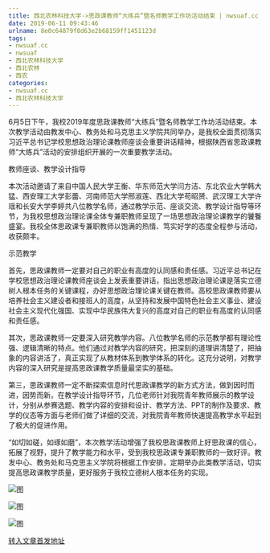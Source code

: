 ```yaml
---
title: 西北农林科技大学->思政课教师“大练兵”暨名师教学工作坊活动结束 | nwsuaf.cc
date: 2019-06-11 09:43:46
urlname: 8e0c64879f8d63e2b68159ff1451123d
tags: 
- nwsuaf.cc
- nwsuaf
- 西北农林科技大学
- 西北农林
- 西农
categories:
- nwsuaf.cc
- 西北农林科技大学
---
```



6月5日下午，我校2019年度思政课教师“大练兵”暨名师教学工作坊活动结束。本次教学活动由教发中心、教务处和马克思主义学院共同举办，是我校全面贯彻落实习近平总书记学校思想政治理论课教师座谈会重要讲话精神，根据陕西省思政课教师“大练兵”活动的安排组织开展的一次重要教学活动。

教师座谈、教学设计指导

本次活动邀请了来自中国人民大学王衡、华东师范大学闫方洁、东北农业大学韩大猛、西安理工大学彭蕾、河南师范大学邢淑莲、西北大学苟昭赟、武汉理工大学许瑶和长安大学李婷共八位教学名师，通过教学示范、座谈交流、教学设计指导等环节，为我校思想政治理论课全体专兼职教师呈现了一场思想政治理论课教学的饕餮盛宴。我校全体思政课专兼职教师以饱满的热情、笃实好学的态度全程参与活动，收获颇丰。

示范教学

首先，思政课教师一定要对自己的职业有高度的认同感和责任感。习近平总书记在学校思想政治理论课教师座谈会上发表重要讲话，指出思想政治理论课是落实立德树人根本任务的关键课程，办好思想政治理论课关键在教师。高校思政课教师要从培养社会主义建设者和接班人的高度，从坚持和发展中国特色社会主义事业、建设社会主义现代化强国、实现中华民族伟大复兴的高度对自己的职业有高度的认同感和责任感。

其次，思政课教师一定要深入研究教学内容。八位教学名师的示范教学都有理论性强、逻辑清晰的特点。他们通过对教学内容的研究，把深刻的道理讲清楚了，把抽象的内容讲活了，真正实现了从教材体系到教学体系的转化。这充分说明，对教学内容的深入研究是提高思政课教学质量最坚实的基础。

第三，思政课教师一定不断探索信息时代思政课教学的新方式方法，做到因时而进，因势而新。在教学设计指导环节，几位老师针对我院青年教师展示的教学设计，分别从参赛选题、教学内容的安排和设计、教学方法、PPT的制作及要求、教学的仪态等方面与老师们做了详细的交流，对我院青年教师快速提高教学水平起到了极大的促进作用。

“如切如磋，如琢如磨”，本次教学活动增强了我校思政课教师上好思政课的信心，拓展了视野，提升了教学能力和水平，受到我校思政课专兼职教师的一致好评。教发中心、教务处和马克思主义学院将根据工作安排，定期举办此类教学活动，切实提高思政课教学质量，更好服务于我校立德树人根本任务的实现。



![图](https://news.nwsuaf.edu.cn/images/content/2019-06/20190611084719002911.jpg)

![图](https://news.nwsuaf.edu.cn/images/content/2019-06/20190611084702611841.jpg)

![图](https://news.nwsuaf.edu.cn/images/content/2019-06/20190611084645265722.jpg)

[转入文章首发地址](https://news.nwsuaf.edu.cn/xnxw/90138.htm)